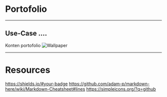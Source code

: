 # Portofolio
---
## Use-Case ....
Konten portofolio
![Wallpaper](./assets/img/Planet9_Wallpaper_5000x2813.jpg "Gambar opo")

---
# Resources
https://shields.io/#your-badge
https://github.com/adam-p/markdown-here/wiki/Markdown-Cheatsheet#lines
https://simpleicons.org/?q=github
